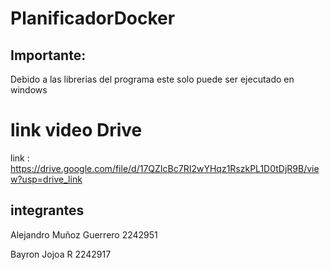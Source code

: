 # PlanificadorDocker
## Importante:
Debido a las librerias del programa este solo puede ser ejecutado en windows


# link video Drive

link : https://drive.google.com/file/d/17QZIcBc7RI2wYHqz1RszkPL1D0tDjR9B/view?usp=drive_link

## integrantes 

Alejandro Muñoz Guerrero 2242951

Bayron Jojoa R 2242917
